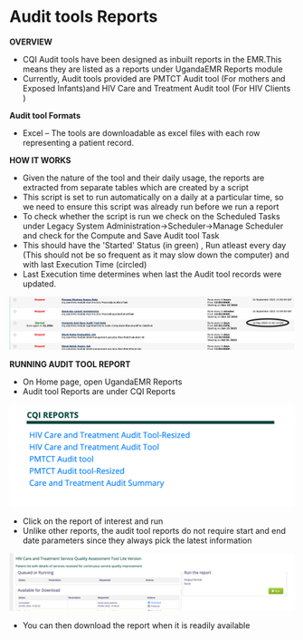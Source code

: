 # Audit tools Reports

**OVERVIEW**

* CQI Audit tools have been designed as inbuilt reports in the EMR.This means they are listed as a reports under UgandaEMR Reports module
* Currently, Audit tools provided are PMTCT Audit tool (For mothers and Exposed Infants)and HIV Care and Treatment Audit tool (For HIV Clients ) 

**Audit tool Formats**

* Excel – The tools are downloadable as excel files with each row representing a patient record.

**HOW IT WORKS**
* Given the nature of the tool and their daily usage, the reports are extracted from separate tables which are created by a script
* This script is set to run automatically on a daily at a particular time, so we need to ensure this script was already run before we run a report
* To check whether the script is run we check on the Scheduled Tasks under 
Legacy System Administration-&gt;Scheduler-&gt;Manage Scheduler and check for the Compute and Save Audit tool Task
* This should have  the 'Started' Status (in green) , Run atleast every day (This should not be so frequent as it may slow down the computer)  and with last Execution Time (circled)
* Last Execution time determines when last the Audit tool records were updated.

![](../images/Audit_tool_task.jpeg)


**RUNNING AUDIT TOOL REPORT**

* On Home page, open UgandaEMR Reports 
* Audit tool Reports are under CQI Reports

![](../images/audit_tool.png)
* Click on the report of interest and run 
* Unlike other reports, the audit tool reports do not require start and end date parameters since they always pick the latest information

![](../images/audit_tool_run.png)

* You can then download the report when it is readily available
